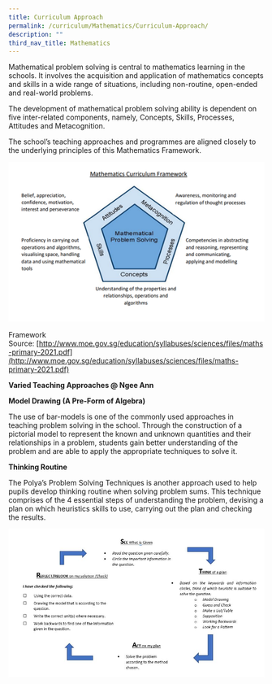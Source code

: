```yaml
---
title: Curriculum Approach
permalink: /curriculum/Mathematics/Curriculum-Approach/
description: ""
third_nav_title: Mathematics
---
```

Mathematical problem solving is central to mathematics learning in the schools. It involves the acquisition and application of mathematics concepts and skills in a wide range of situations, including non-routine, open-ended and real-world problems.

  

The development of mathematical problem solving ability is dependent on five inter-related components, namely, Concepts, Skills, Processes, Attitudes and Metacognition.

  

The school’s teaching approaches and programmes are aligned closely to the underlying principles of this Mathematics Framework.

![](/images/Picture2.png)
		 
Framework Source: [http://www.moe.gov.sg/education/syllabuses/sciences/files/maths-primary-2021.pdf](http://www.moe.gov.sg/education/syllabuses/sciences/files/maths-primary-2021.pdf)

  

  

**Varied Teaching Approaches @ Ngee Ann**

  

**Model Drawing (A Pre-Form of Algebra)**

The use of bar-models is one of the commonly used approaches in teaching problem solving in the school. Through the construction of a pictorial model to represent the known and unknown quantities and their relationships in a problem, students gain better understanding of the problem and are able to apply the appropriate techniques to solve it.

  

**Thinking Routine**

The Polya’s Problem Solving Techniques is another approach used to help pupils develop thinking routine when solving problem sums. This technique comprises of the 4 essential steps of understanding the problem, devising a plan on which heuristics skills to use, carrying out the plan and checking the results.

![](/images/Capture.jpeg)